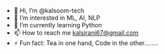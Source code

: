 - 👋 Hi, I’m @kalsoom-tech
- 👀 I’m interested in ML, AI, NLP
- 🌱 I’m currently learning Python
- 📫 How to reach me kalsirani67@gmail.com
- ⚡ Fun fact: Tea in one hand, Code in the other........

<!---
kalsoom-tech/kalsoom-tech is a ✨ special ✨ repository because its `README.md` (this file) appears on your GitHub profile.
You can click the Preview link to take a look at your changes.
--->
